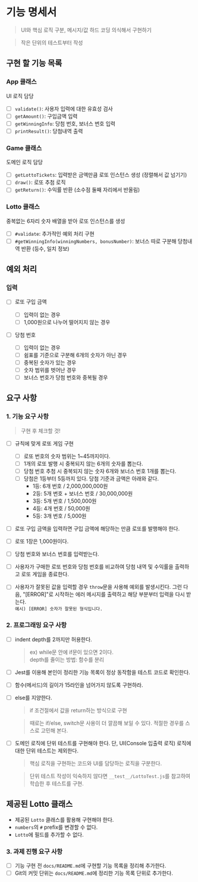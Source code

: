 # 기능 명세서

> UI와 핵심 로직 구분, 메시지/값 하드 코딩 의식해서 구현하기

> 작은 단위의 테스트부터 작성

## 구현 할 기능 목록

### App 클래스

UI 로직 담당

- [ ] `validate()`: 사용자 입력에 대한 유효성 검사
- [ ] `getAmount()`: 구입금액 입력
- [ ] `getWinningInfo`: 당첨 번호, 보너스 번호 입력
- [ ] `printResult()`: 당첨내역 출력

### Game 클래스

도메인 로직 담당

- [ ] `getLottoTickets`: 입력받은 금액만큼 로또 인스턴스 생성 (정렬해서 값 넘기기)
- [ ] `draw()`: 로또 추첨 로직
- [ ] `getReturn()`: 수익률 반환 (소수점 둘째 자리에서 반올림)

### Lotto 클래스

중복없는 6자리 숫자 배열을 받아 로또 인스턴스를 생성

- [ ] `#validate`: 추가적인 예외 처리 구현
- [ ] `#getWinningInfo(winningNumbers, bonusNumber)`: 보너스 따로 구분해 당첨내역 반환 (등수, 일치 정보)

## 예외 처리

### 입력

- [ ] 로또 구입 금액

  - [ ] 입력이 없는 경우
  - [ ] 1,000원으로 나누어 떨어지지 않는 경우

- [ ] 당첨 번호
  - [ ] 입력이 없는 경우
  - [ ] 쉼표를 기준으로 구분해 6개의 숫자가 아닌 경우
  - [ ] 중복된 숫자가 있는 경우
  - [ ] 숫자 범위를 벗어난 경우
  - [ ] 보너스 번호가 당첨 번호와 중복될 경우

## 요구 사항

### 1. 기능 요구 사항

> 구현 후 체크할 것!

- [ ] 규칙에 맞게 로또 게임 구현

  - [ ] 로또 번호의 숫자 범위는 1~45까지이다.
  - [ ] 1개의 로또 발행 시 중복되지 않는 6개의 숫자를 뽑는다.
  - [ ] 당첨 번호 추첨 시 중복되지 않는 숫자 6개와 보너스 번호 1개를 뽑는다.
  - [ ] 당첨은 1등부터 5등까지 있다. 당첨 기준과 금액은 아래와 같다.
    - 1등: 6개 번호 / 2,000,000,000원
    - 2등: 5개 번호 + 보너스 번호 / 30,000,000원
    - 3등: 5개 번호 / 1,500,000원
    - 4등: 4개 번호 / 50,000원
    - 5등: 3개 번호 / 5,000원

- [ ] 로또 구입 금액을 입력하면 구입 금액에 해당하는 만큼 로또를 발행해야 한다.

- [ ] 로또 1장은 1,000원이다.
- [ ] 당첨 번호와 보너스 번호를 입력받는다.
- [ ] 사용자가 구매한 로또 번호와 당첨 번호를 비교하여 당첨 내역 및 수익률을 출력하고 로또 게임을 종료한다.
- [ ] 사용자가 잘못된 값을 입력할 경우 `throw`문을 사용해 예외를 발생시킨다. 그런 다음, "[ERROR]"로 시작하는 에러 메시지를 출력하고 해당 부분부터 입력을 다시 받는다.  
       `예시) [ERROR] 숫자가 잘못된 형식입니다.`

### 2. 프로그래밍 요구 사항

- [ ] indent depth를 2까지만 허용한다.

  > ex) while문 안에 if문이 있으면 2이다.  
  > depth를 줄이는 방법: 함수를 분리

- [ ] Jest를 이용해 본인이 정리한 기능 목록이 정상 동작함을 테스트 코드로 확인한다.

- [ ] 함수(메서드)의 길이가 15라인을 넘어가지 않도록 구현하라.
- [ ] else를 지양한다.

  > if 조건절에서 값을 return하는 방식으로 구현

  > 때로는 if/else, switch문 사용이 더 깔끔해 보일 수 있다. 적절한 경우를 스스로 고민해 본다.

- [ ] 도메인 로직에 단위 테스트를 구현해야 한다. 단, UI(Console 입출력 로직) 로직에 대한 단위 테스트는 제외한다.

  > 핵심 로직을 구현하는 코드와 UI를 담당하는 로직을 구분한다.

  > 단위 테스트 작성이 익숙하지 않다면 `__test__/LottoTest.js`를 참고하여 학습한 후 테스트를 구현.

## 제공된 Lotto 클래스

- 제공된 `Lotto` 클래스를 활용해 구현해야 한다.
- `numbers`의 `#` prefix를 변경할 수 없다.
- `Lotto`에 필드를 추가할 수 없다.

### 3. 과제 진행 요구 사항

- [ ] 기능 구현 전 `docs/README.md`에 구현할 기능 목록을 정리해 추가한다.
- [ ] Git의 커밋 단위는 `docs/README.md`에 정리한 기능 목록 단위로 추가한다.

